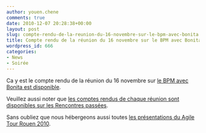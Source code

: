 ```yaml
---
author: youen.chene
comments: true
date: 2010-12-07 20:28:38+00:00
layout: post
slug: compte-rendu-de-la-reunion-du-16-novembre-sur-le-bpm-avec-bonita
title: Compte rendu de la réunion du 16 novembre sur le BPM avec Bonita
wordpress_id: 666
categories:
- News
- Soirée
---
```


Ca y est le compte rendu de la réunion du 16 novembre sur [le BPM avec Bonita est disponible](http://www.normandyjug.org/rencontres-passees/16112010-soiree-bpm-avec-bonita/).

Veuillez aussi noter que [les comptes rendus de chaque réunion sont disponibles sur les Rencontres passées](http://www.normandyjug.org/rencontres-passees/).

Sans oubliez que nous hébergeons aussi toutes [les présentations du Agile Tour Rouen 2010](http://www.normandyjug.org/atrouen-2010/).

